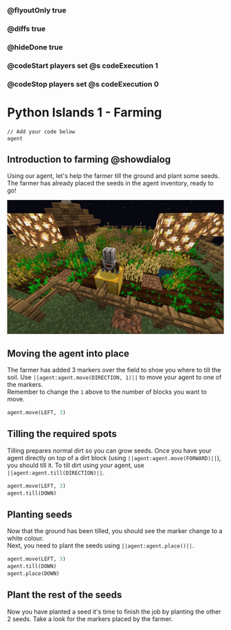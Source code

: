 ### @flyoutOnly true
### @diffs true
### @hideDone true
### @codeStart players set @s codeExecution 1
### @codeStop players set @s codeExecution 0


# Python Islands 1 - Farming

```template
// Add your code below
agent
```

## Introduction to farming @showdialog
Using our agent, let's help the farmer till the ground and plant some seeds. The farmer has already placed the seeds in the agent inventory, ready to go!   

![Farming](https://raw.githubusercontent.com/CausewayDigital/Minecraft-EE-MakeCode/refs/heads/master/tutorials/python-islands/island-1/farm/farm.jpg)

## Moving the agent into place
The farmer has added 3 markers over the field to show you where to till the soil.
Use `||agent:agent.move(DIRECTION, 1)||` to move your agent to one of the markers.   
Remember to change the `1` above to the number of blocks you want to move.
```python
agent.move(LEFT, 3)
```


## Tilling the required spots 
Tilling prepares normal dirt so you can grow seeds. Once you have your agent directly on top of a dirt block (using `||agent:agent.move(FORWARD)||`), you should till it.
To till dirt using your agent, use `||agent:agent.till(DIRECTION)||`. 


```python
agent.move(LEFT, 3)
agent.till(DOWN)
```

## Planting seeds
Now that the ground has been tilled, you should see the marker change to a white colour.  
Next, you need to plant the seeds using `||agent:agent.place()||`.


```python
agent.move(LEFT, 3)
agent.till(DOWN)
agent.place(DOWN)
```

## Plant the rest of the seeds
Now you have planted a seed it's time to finish the job by planting the other 2 seeds. 
Take a look for the markers placed by the farmer.  

